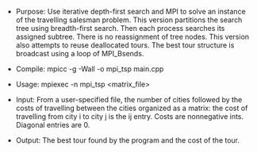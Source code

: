 * Purpose: Use iterative depth-first search and MPI to solve an
            instance of the travelling salesman problem.  This version 
            partitions the search tree using breadth-first search.
            Then each process searches its assigned subtree.  There
            is no reassignment of tree nodes.  This version also attempts
            to reuse deallocated tours.  The best tour structure
            is broadcast using a loop of MPI_Bsends.
 
* Compile:  mpicc -g -Wall -o mpi_tsp main.cpp
* Usage:    mpiexec -n <proc count> mpi_tsp <matrix_file>
 
* Input:    From a user-specified file, the number of cities
            followed by the costs of travelling between the
            cities organized as a matrix:  the cost of
            travelling from city i to city j is the ij entry.
            Costs are nonnegative ints.  Diagonal entries are 0.
* Output:   The best tour found by the program and the cost
            of the tour.
